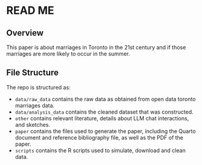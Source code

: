 # READ ME

## Overview

This paper is about marriages in Toronto in the 21st century and if those
marriages are more likely to occur in the summer.


## File Structure

The repo is structured as:

-   `data/raw_data` contains the raw data as obtained from open data toronto marriages data.
-   `data/analysis_data` contains the cleaned dataset that was constructed.
-   `other` contains relevant literature, details about LLM chat interactions, and sketches.
-   `paper` contains the files used to generate the paper, including the Quarto document and reference bibliography file, as well as the PDF of the paper. 
-   `scripts` contains the R scripts used to simulate, download and clean data.